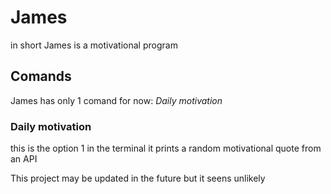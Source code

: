 # James

in short James is a motivational program

## Comands

James has only 1 comand for now: *Daily motivation*

### Daily motivation

this is the option 1 in the terminal it prints a random motivational quote from an API

This project may be updated in the future but it seens unlikely
